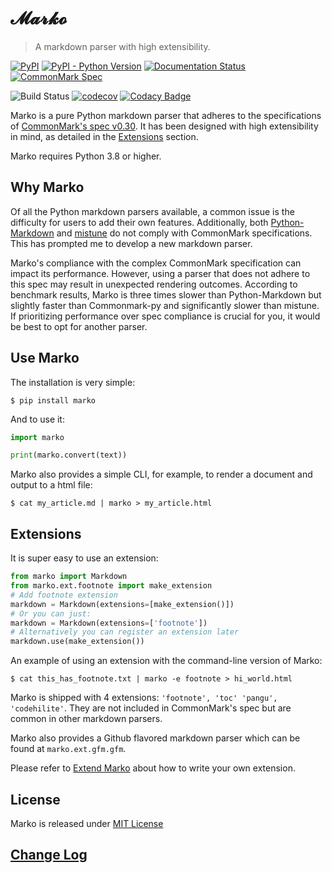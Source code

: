 # 𝓜𝓪𝓻𝓴𝓸

> A markdown parser with high extensibility.

[![PyPI](https://img.shields.io/pypi/v/marko.svg?logo=python&logoColor=white)](https://pypi.org/project/marko/)
[![PyPI - Python Version](https://img.shields.io/pypi/pyversions/marko.svg?logo=python&logoColor=white)](https://pypi.org/project/marko/)
[![Documentation Status](https://img.shields.io/readthedocs/marko-py.svg?logo=readthedocs)](https://marko-py.readthedocs.io/en/latest/?badge=latest)
[![CommonMark Spec](https://img.shields.io/badge/CommonMark-0.30-blue.svg)][spec]

![Build Status](https://github.com/frostming/marko/workflows/Tests/badge.svg)
[![codecov](https://codecov.io/gh/frostming/marko/branch/master/graph/badge.svg)](https://codecov.io/gh/frostming/marko)
[![Codacy Badge](https://api.codacy.com/project/badge/Grade/b785f5b3fa7c4d93a02372d31b3f73b1)](https://www.codacy.com/app/frostming/marko?utm_source=github.com&utm_medium=referral&utm_content=frostming/marko&utm_campaign=Badge_Grade)

Marko is a pure Python markdown parser that adheres to the specifications of [CommonMark's spec v0.30][spec]. It has been designed with high extensibility in mind, as detailed in the [Extensions](#extensions) section.

Marko requires Python 3.8 or higher.

## Why Marko

Of all the Python markdown parsers available, a common issue is the difficulty for users to add their own features. Additionally, both [Python-Markdown][pymd] and [mistune][mistune] do not comply with CommonMark specifications. This has prompted me to develop a new markdown parser.

Marko's compliance with the complex CommonMark specification can impact its performance. However, using a parser that does not adhere to this spec may result in unexpected rendering outcomes. According to benchmark results, Marko is three times slower than Python-Markdown but slightly faster than Commonmark-py and significantly slower than mistune. If prioritizing performance over spec compliance is crucial for you, it would be best to opt for another parser.

[spec]: https://spec.commonmark.org/0.30/
[pymd]: https://github.com/waylan/Python-Markdown
[mistune]: https://github.com/lepture/mistune
[cmpy]: https://github.com/rtfd/CommonMark-py

## Use Marko

The installation is very simple:

    $ pip install marko

And to use it:

```python
import marko

print(marko.convert(text))
```

Marko also provides a simple CLI, for example, to render a document and output to a html file:

    $ cat my_article.md | marko > my_article.html

## Extensions

It is super easy to use an extension:

```python
from marko import Markdown
from marko.ext.footnote import make_extension
# Add footnote extension
markdown = Markdown(extensions=[make_extension()])
# Or you can just:
markdown = Markdown(extensions=['footnote'])
# Alternatively you can register an extension later
markdown.use(make_extension())
```

An example of using an extension with the command-line version of Marko:

```
$ cat this_has_footnote.txt | marko -e footnote > hi_world.html
```

Marko is shipped with 4 extensions: `'footnote', 'toc' 'pangu', 'codehilite'`.
They are not included in CommonMark's spec but are common in other markdown parsers.

Marko also provides a Github flavored markdown parser which can be found at `marko.ext.gfm.gfm`.

Please refer to [Extend Marko](https://marko-py.readthedocs.io/en/latest/extend.html) about how to
write your own extension.

## License

Marko is released under [MIT License](LICENSE)

## [Change Log](CHANGELOG.md)
